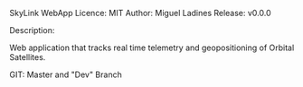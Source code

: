 SkyLink WebApp
Licence: MIT
Author: Miguel Ladines
Release: v0.0.0

Description:

Web application that tracks real time telemetry and geopositioning of Orbital Satellites.

GIT: Master and "Dev" Branch
